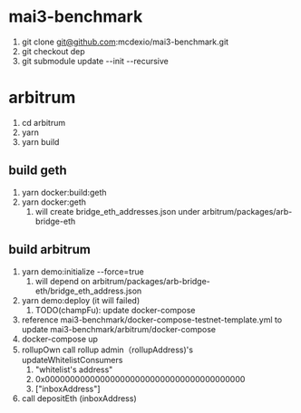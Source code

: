 # mai3-benchmark

1. git clone git@github.com:mcdexio/mai3-benchmark.git
2. git checkout dep
3. git submodule update --init --recursive

# arbitrum
1. cd arbitrum
2. yarn
3. yarn build
## build geth
1. yarn docker:build:geth
2. yarn docker:geth
   1. will create bridge_eth_addresses.json under arbitrum/packages/arb-bridge-eth
## build arbitrum
1. yarn demo:initialize --force=true
   1. will depend on arbitrum/packages/arb-bridge-eth/bridge_eth_address.json
2. yarn demo:deploy (it will failed)
   1. TODO(champFu): update docker-compose
3. reference mai3-benchmark/docker-compose-testnet-template.yml to update mai3-benchmark/arbitrum/docker-compose
4. docker-compose up
5. rollupOwn call rollup admin（rollupAddress)'s updateWhitelistConsumers
   1. "whitelist's address"
   2. 0x0000000000000000000000000000000000000000
   3. ["inboxAddress"]
6. call depositEth (inboxAddress)
